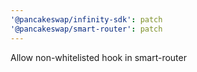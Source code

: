 ```yaml
---
'@pancakeswap/infinity-sdk': patch
'@pancakeswap/smart-router': patch
---
```


Allow non-whitelisted hook in smart-router
